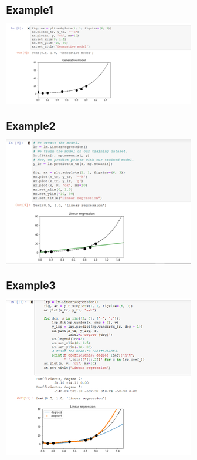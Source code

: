 # Example1
![Alt text](/screen_shots/Screenshot_8.png?raw=true "Simple Code on IPython Notebooks")

# Example2
![Alt text](/screen_shots/Screenshot_9.png?raw=true "Simple Code on IPython Notebooks")

# Example3
![Alt text](/screen_shots/Screenshot_10.png?raw=true "Simple Code on IPython Notebooks")
